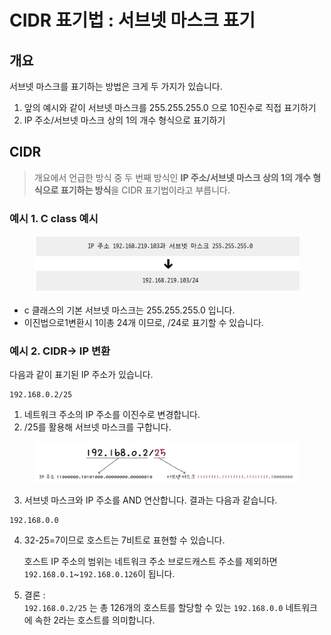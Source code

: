 # CIDR 표기법 : 서브넷 마스크 표기



## 개요&#x20;

서브넷 마스크를 표기하는 방법은 크게 두 가지가 있습니다.&#x20;

1. 앞의 예시와 같이 서브넷 마스크를 255.255.255.0 으로 10진수로 직접 표기하기&#x20;
2. IP 주소/서브넷 마스크 상의 1의 개수 형식으로 표기하기&#x20;



## CIDR

> 개요에서 언급한 방식 중 두 번째 방식인 **IP 주소/서브넷 마스크 상의 1의 개수 형식으로 표기하는 방식**을 CIDR 표기법이라고 부릅니다.&#x20;

### 예시 1. C class 예시&#x20;

<figure><img src="../../../../.gitbook/assets/image (9).png" alt=""><figcaption></figcaption></figure>

* c 클래스의 기본 서브넷 마스크는 255.255.255.0 입니다.&#x20;
* 이진법으로1변환시  1이총 24개 이므로,  /24로 표기할 수 있습니다.&#x20;



### 예시 2. CIDR-> IP 변환&#x20;

다음과 같이 표기된 IP 주소가 있습니다.&#x20;

```
192.168.0.2/25
```

1. 네트워크 주소의 IP 주소를 이진수로 변경합니다.&#x20;
2. /25를  활용해 서브넷 마스크를 구합니다.

<figure><img src="../../../../.gitbook/assets/image (10).png" alt=""><figcaption></figcaption></figure>

3. 서브넷 마스크와 IP 주소를 AND 연산합니다. 결과는 다음과 같습니다.&#x20;

```
192.168.0.0 
```

4.  32-25=7이므로 호스트는 7비트로 표현할 수 있습니다.&#x20;

    호스트 IP 주소의 범위는 네트워크 주소 브로드캐스트 주소를 제외하면 \
    `192.168.0.1`\~`192.168.0.126`이 됩니다.
5. 결론 : \
   `192.168.0.2/25` 는  총 126개의 호스트를 할당할 수 있는 `192.168.0.0` 네트워크에 속한 2라는 호스트를 의미합니다.&#x20;

